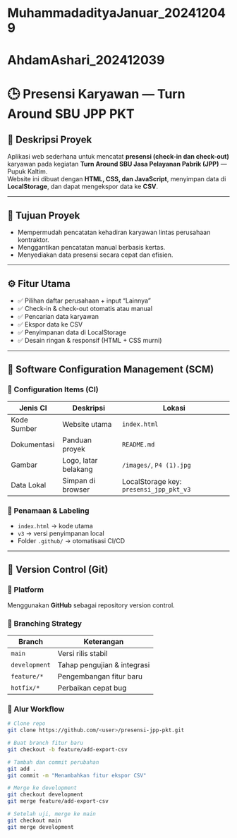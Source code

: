 # MuhammadadityaJanuar_202412049
# AhdamAshari_202412039
# 🕒 Presensi Karyawan — Turn Around SBU JPP PKT

## 📘 Deskripsi Proyek
Aplikasi web sederhana untuk mencatat **presensi (check-in dan check-out)** karyawan pada kegiatan **Turn Around SBU Jasa Pelayanan Pabrik (JPP)** — Pupuk Kaltim.  
Website ini dibuat dengan **HTML, CSS, dan JavaScript**, menyimpan data di **LocalStorage**, dan dapat mengekspor data ke **CSV**.

---

## 🎯 Tujuan Proyek
- Mempermudah pencatatan kehadiran karyawan lintas perusahaan kontraktor.
- Menggantikan pencatatan manual berbasis kertas.
- Menyediakan data presensi secara cepat dan efisien.

---

## ⚙️ Fitur Utama
- ✅ Pilihan daftar perusahaan + input “Lainnya”
- ✅ Check-in & check-out otomatis atau manual
- ✅ Pencarian data karyawan
- ✅ Ekspor data ke CSV
- ✅ Penyimpanan data di LocalStorage
- ✅ Desain ringan & responsif (HTML + CSS murni)

---

## 🧩 Software Configuration Management (SCM)

### 🔹 Configuration Items (CI)
| Jenis CI | Deskripsi | Lokasi |
|-----------|------------|--------|
| Kode Sumber | Website utama | `index.html` |
| Dokumentasi | Panduan proyek | `README.md` |
| Gambar | Logo, latar belakang | `/images/`, `P4 (1).jpg` |
| Data Lokal | Simpan di browser | LocalStorage key: `presensi_jpp_pkt_v3` |

### 🔹 Penamaan & Labeling
- `index.html` → kode utama  
- `v3` → versi penyimpanan local  
- Folder `.github/` → otomatisasi CI/CD

---

## 🧭 Version Control (Git)

### 🔹 Platform
Menggunakan **GitHub** sebagai repository version control.

### 🔹 Branching Strategy
| Branch | Keterangan |
|---------|-------------|
| `main` | Versi rilis stabil |
| `development` | Tahap pengujian & integrasi |
| `feature/*` | Pengembangan fitur baru |
| `hotfix/*` | Perbaikan cepat bug |

### 🔹 Alur Workflow
```bash
# Clone repo
git clone https://github.com/<user>/presensi-jpp-pkt.git

# Buat branch fitur baru
git checkout -b feature/add-export-csv

# Tambah dan commit perubahan
git add .
git commit -m "Menambahkan fitur ekspor CSV"

# Merge ke development
git checkout development
git merge feature/add-export-csv

# Setelah uji, merge ke main
git checkout main
git merge development
